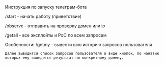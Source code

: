 Инструкция по запуску телеграм-бота

/start - начать работу (приветствие)

/observe - отправить на проверку домен или ip

/getall - все эксплойты и PoC по всем запросам

Особенности:
	/getmy - вывести всю историю запросов пользователя

	Далее выводится список запросов пользователя в виде кнопок, по нажатию которых ему выведется результат по конкретному домену.

